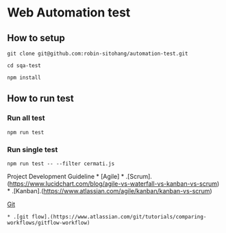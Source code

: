 # Web Automation test

## How to setup

```
git clone git@github.com:robin-sitohang/automation-test.git

cd sqa-test

npm install
```

## How to run test

### Run all test

```
npm run test
```

### Run single test

```
npm run test -- --filter cermati.js
```

 Project Development Guideline
	* [Agile]
		* .[Scrum].(https://www.lucidchart.com/blog/agile-vs-waterfall-vs-kanban-vs-scrum)
		* .[Kanban].(https://www.atlassian.com/agile/kanban/kanban-vs-scrum)
    
    
 [Git](https://git-scm.com/)

	* .[git flow].(https://www.atlassian.com/git/tutorials/comparing-workflows/gitflow-workflow)
